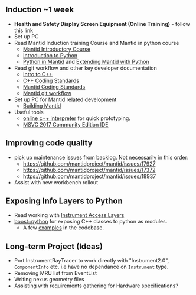 ## Induction ~1 week

* **Health and Safety Display Screen Equipment (Online Training)** - follow [this](https://staff.she.stfc.ac.uk/Pages/Staff/On-line-training.aspx) link
* Set up PC
* Read Mantid Induction training Course and Mantid in python course
  * [Mantid Introductory Course](http://www.mantidproject.org/Mantid_Basic_Course)
  * [Introduction to Python](http://www.mantidproject.org/Introduction_To_Python)
  * [Python in Mantid](http://www.mantidproject.org/Python_In_Mantid) and [Extending Mantid with Python](http://www.mantidproject.org/Extending_Mantid_With_Python)
* Read git workflow and other key developer documentation
  * [Intro to C++](http://www.mantidproject.org/New_Starter_C++_introduction)
  * [C++ Coding Standards](http://developer.mantidproject.org/Standards/CPPStandards.html)
  * [Mantid Coding Standards](http://developer.mantidproject.org/Standards/MantidStandards.html)
  * [Mantid git workflow](http://developer.mantidproject.org/GitWorkflow.html)
* Set up PC for Mantid related development
  * [Building Mantid](http://developer.mantidproject.org/GettingStarted.html)
* Useful tools
  * [online c++ interpreter](https://repl.it/) for quick prototyping.
  * [MSVC 2017 Community Edition IDE](https://www.visualstudio.com/downloads/)
  
## Improving code quality
* pick up maintenance issues from backlog. Not necessarily in this order:
  * https://github.com/mantidproject/mantid/issues/17927
  * https://github.com/mantidproject/mantid/issues/17372
  * https://github.com/mantidproject/mantid/issues/18937
* Assist with new workbench rollout

## Exposing Info Layers to Python
* Read working with [Instrument Access Layers](http://docs.mantidproject.org/nightly/concepts/InstrumentAccessLayers.html)
* [boost::python](https://www.boost.org/doc/libs/1_64_0/libs/python/doc/html/tutorial/index.html) for exposing C++ classes to python as modules.
  *  A few [examples](https://github.com/mantidproject/mantid/tree/master/Framework/PythonInterface/mantid/api/src/Exports) in the codebase.

## Long-term Project (Ideas)

* Port InstrumentRayTracer to work directly with "Instrument2.0", `ComponentInfo` etc. i.e have no dependance on `Instrument` type.
* Removing MRU list from EventList
* Writing nexus geometry files
* Assisting with requirements gathering for Hardware specifications?
